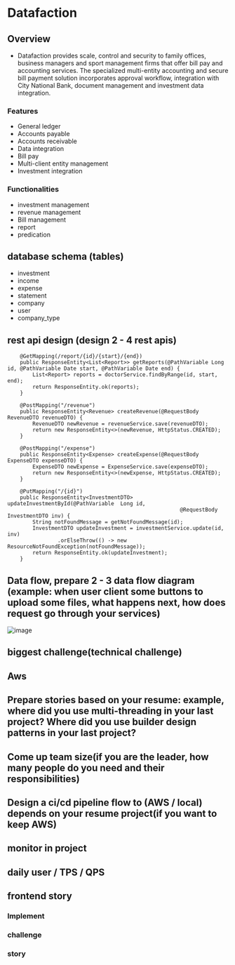 # Datafaction
## Overview
- Datafaction provides scale, control and security to family offices, business managers and sport management firms that offer bill pay and accounting services. The specialized multi-entity accounting and secure bill payment solution incorporates approval workflow, integration with City National Bank, document management and investment data integration.
### Features
- General ledger
- Accounts payable
- Accounts receivable
- Data integration
- Bill pay
- Multi-client entity management
- Investment integration
### Functionalities
- investment management
- revenue management
- Bill management
- report
- predication
## database schema (tables)
- investment
- income
- expense
- statement
- company
- user
- company_type
## rest api design (design 2 - 4 rest apis)
```
    @GetMapping(/report/{id}/{start}/{end})
    public ResponseEntity<List<Report>> getReports(@PathVariable Long id, @PathVariable Date start, @PathVariable Date end) {
        List<Report> reports = doctorService.findByRange(id, start, end);
        return ResponseEntity.ok(reports);
    }
```
```
    @PostMapping("/revenue")
    public ResponseEntity<Revenue> createRevenue(@RequestBody RevenueDTO revenueDTO) {
        RevenueDTO newRevenue = revenueService.save(revenueDTO);
        return new ResponseEntity<>(newRevenue, HttpStatus.CREATED);
    }
```
```
    @PostMapping("/expense")
    public ResponseEntity<Expense> createExpense(@RequestBody ExpenseDTO expenseDTO) {
        ExpenseDTO newExpense = ExpenseService.save(expenseDTO);
        return new ResponseEntity<>(newExpense, HttpStatus.CREATED);
    }
```
```
    @PutMapping("/{id}")
    public ResponseEntity<InvestmentDTO> updateInvestmentById(@PathVariable  Long id,
                                                       @RequestBody InvestmentDTO inv) {
        String notFoundMessage = getNotFoundMessage(id);
        InvestmentDTO updateInvestment = investmentService.update(id, inv)
                .orElseThrow(() -> new ResourceNotFoundException(notFoundMessage));
        return ResponseEntity.ok(updateInvestment);
    }
```
## Data flow, prepare 2 - 3 data flow diagram (example: when user client some buttons to upload some files, what happens next, how does request go through your services)
![image](https://github.com/bestHenryJ/antra_projects/assets/130790693/7496c3a3-92d2-4b16-94db-d1f25ce244e2)

## biggest challenge(technical challenge)
## Aws

## Prepare stories based on your resume: example,  where did you use multi-threading in your last project? Where did you use builder design patterns in your last project?
## Come up team size(if you are the leader, how many people do you need and their responsibilities)

## Design a ci/cd pipeline flow to (AWS / local) depends on your resume project(if you want to keep AWS)

## monitor in project

## daily user / TPS / QPS
## frontend story
### Implement
### challenge
### story
